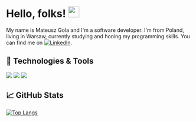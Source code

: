 # Hello, folks! <img src="https://raw.githubusercontent.com/MartinHeinz/MartinHeinz/master/wave.gif" width="30px">

My name is Mateusz Gola and I'm a software developer. I'm from Poland, living in Warsaw, currently studying and honing my programming skills. You can find me on [![LinkedIn][3.2]][3].


## 🔧 Technologies & Tools
![](https://img.shields.io/badge/Editor-IntelliJ_IDEA-informational?style=flat&logo=intellij-idea&logoColor=white&color=2bbc8a)
![](https://img.shields.io/badge/Code-Python-informational?style=flat&logo=python&logoColor=white&color=2bbc8a)
![](https://img.shields.io/badge/Code-JavaScript-informational?style=flat&logo=javascript&logoColor=white&color=2bbc8a)

## &#x1f4c8; GitHub Stats

[![Top Langs](https://github-readme-stats.vercel.app/api/top-langs/?username=Golso=compact)](https://github.com/anuraghazra/github-readme-stats)

<!-- links to social media icons -->

<!-- icons with padding -->

[2.1]: http://i.imgur.com/0o48UoR.png (github icon with padding)

<!-- icons without padding -->

[2.2]: http://i.imgur.com/9I6NRUm.png (github icon without padding)
[3.2]: https://raw.githubusercontent.com//Golso/Golso/blob/master/linkedin-3-16.png (LinkedIn icon without padding)


<!-- links to your social media accounts -->

[2]: https://github.com/Golso
[3]: https://www.linkedin.com/in/mateusz-m-gola/


<!-- Resources -->
<!-- Icons: https://simpleicons.org/ -->
<!-- GitHub Stats: https://github.com/anuraghazra/github-readme-stats -->
<!-- Emojis: https://emojipedia.org/emoji/ -->
<!-- HTML Emojis: https://www.fileformat.info/index.htm -->
<!-- Shields: https://shields.io/ -->
<!-- Awesome GitHub Profile README: https://github.com/abhisheknaiidu/awesome-github-profile-readme -->